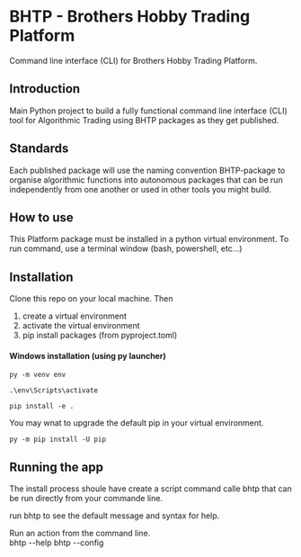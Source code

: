 # BHTP - Brothers Hobby Trading Platform
Command line interface (CLI) for Brothers Hobby Trading Platform.  

## Introduction  
Main Python project to build a fully functional command line interface (CLI) tool for Algorithmic Trading using BHTP packages as they get published.

## Standards  
Each published package will use the naming convention BHTP-package to organise algorithmic functions into autonomous packages that can be run independently from one another or used in other tools you might build.  

## How to use  
This Platform package must be installed in a python virtual environment. To run command, use a terminal window (bash, powershell, etc...)

## Installation
Clone this repo on your local machine.
Then 
1) create a virtual environment
2) activate the virtual environment
3) pip install packages (from pyproject.toml)

#### Windows installation (using py launcher)
```
py -m venv env

.\env\Scripts\activate

pip install -e .  
```  
You may wnat to upgrade the default pip in your virtual environment.  
```  
py -m pip install -U pip
```  
## Running the app  
The install process shoule have create a script command calle bhtp that can be run directly from your commande line.  

run bhtp to see the default message and syntax for help.

Run an action from the command line.  
bhtp --help
bhtp --config


